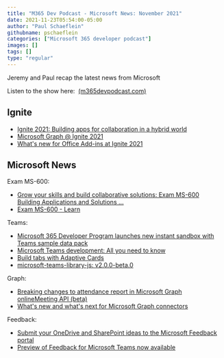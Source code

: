 ```yaml
---
title: "M365 Dev Podcast - Microsoft News: November 2021"
date: 2021-11-23T05:54:00-05:00
author: "Paul Schaeflein"
githubname: pschaeflein
categories: ["Microsoft 365 developer podcast"]
images: []
tags: []
type: "regular"
---
```


Jeremy and Paul recap the latest news from Microsoft

Listen to the show here: 
[(m365devpodcast.com)](https://www.m365devpodcast.com/e/microsoft-news-november-2021/)

## Ignite

-   [Ignite 2021: Building apps for collaboration in a hybrid
    world](https://devblogs.microsoft.com/microsoft365dev/ignite-2021-building-apps-for-collaboration-in-a-hybrid-world/?WT.mc_id=M365-MVP-4025164)
-   [Microsoft Graph @ Ignite
    2021](https://devblogs.microsoft.com/microsoft365dev/microsoft-graph-ignite-2021/?WT.mc_id=M365-MVP-4025164)
-   [What's new for Office Add-ins at Ignite
    2021](https://devblogs.microsoft.com/microsoft365dev/whats-new-for-office-add-ins-at-ignite-2021/?WT.mc_id=M365-MVP-4025164)

## Microsoft News 

Exam MS-600:

-   [Grow your skills and build collaborative solutions: Exam MS-600
    Building Applications and Solutions
    \...](https://devblogs.microsoft.com/microsoft365dev/grow-your-skills-and-build-collaborative-solutions-exam-ms-600-building-applications-and-solutions-with-microsoft-365-core-services/?WT.mc_id=M365-MVP-4025164)
-   [Exam MS-600 -
    Learn](https://docs.microsoft.com/learn/certifications/exams/ms-600?WT.mc_id=M365-MVP-4025164)

Teams:

-   [Microsoft 365 Developer Program launches new instant sandbox with
    Teams sample data
    pack](https://devblogs.microsoft.com/microsoft365dev/microsoft-365-developer-program-launches-new-instant-sandbox-with-teams-sample-data-pack/?WT.mc_id=M365-MVP-4025164)
-   [Microsoft Teams development: All you need to
    know](https://devblogs.microsoft.com/microsoft365dev/microsoft-teams-development-all-you-need-to-know/?WT.mc_id=M365-MVP-4025164)
-   [Build tabs with Adaptive
    Cards](https://docs.microsoft.com/microsoftteams/platform/tabs/how-to/build-adaptive-card-tabs?WT.mc_id=M365-MVP-4025164)
-   [microsoft-teams-library-js:
    v2.0.0-beta.0](https://github.com/OfficeDev/microsoft-teams-library-js/blob/2.0-preview/CHANGELOG.md)

Graph:

-   [Breaking changes to attendance report in Microsoft Graph
    onlineMeeting API
    (beta)](https://devblogs.microsoft.com/microsoft365dev/breaking-changes-to-attendance-report-in-microsoft-graph-onlinemeeting-api-beta/?WT.mc_id=M365-MVP-4025164)
-   [What's new and what's next for Microsoft Graph
    connectors](https://techcommunity.microsoft.com/t5/microsoft-search-blog/what-s-new-and-what-s-next-for-microsoft-graph-connectors/ba-p/2913895?WT.mc_id=M365-MVP-4025164)

Feedback:

-   [Submit your OneDrive and SharePoint ideas to the Microsoft Feedback
    portal](https://techcommunity.microsoft.com/t5/microsoft-sharepoint-blog/submit-your-onedrive-and-sharepoint-ideas-to-the-microsoft/ba-p/2982918?WT.mc_id=M365-MVP-4025164)
-   [Preview of Feedback for Microsoft Teams now
    available](https://techcommunity.microsoft.com/t5/microsoft-teams-blog/preview-of-feedback-for-microsoft-teams-now-available/ba-p/2896845?WT.mc_id=M365-MVP-4025164)
